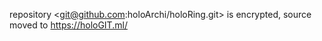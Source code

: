 repository <git@github.com:holoArchi/holoRing.git> is encrypted, source moved to <https://holoGIT.ml/>
